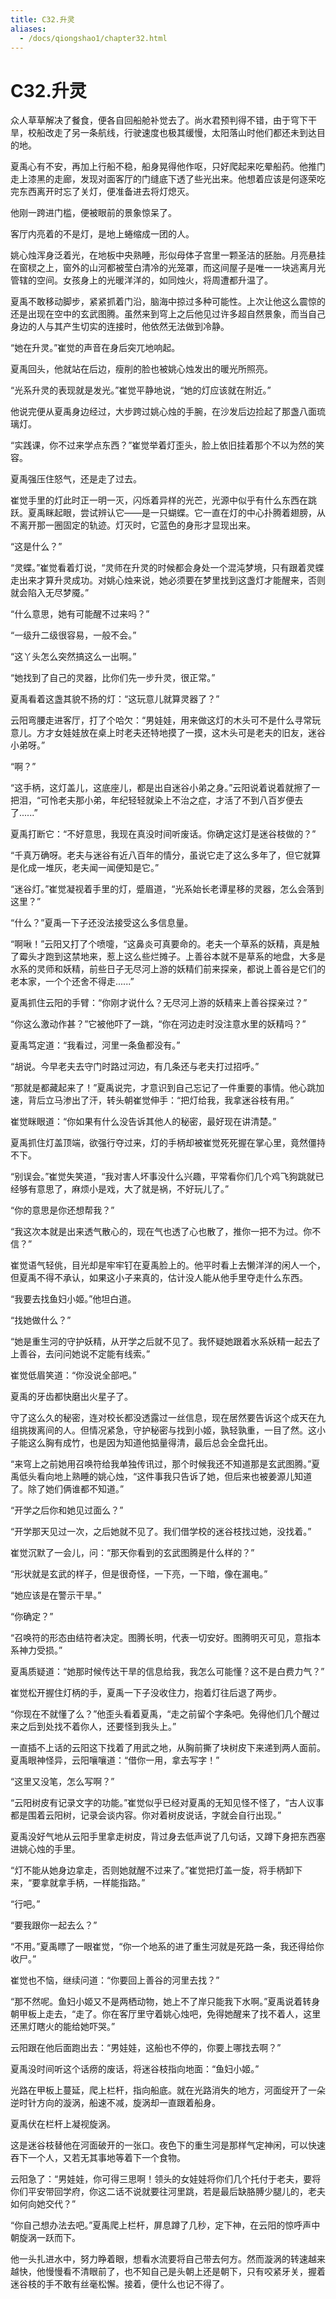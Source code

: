 ```yaml
---
title: C32.升灵
aliases:
  - /docs/qiongshao1/chapter32.html
---
```


# C32.升灵

众人草草解决了餐食，便各自回船舱补觉去了。尚水君预判得不错，由于穹下干旱，校船改走了另一条航线，行驶速度也极其缓慢，太阳落山时他们都还未到达目的地。

夏禹心有不安，再加上行船不稳，船身晃得他作呕，只好爬起来吃晕船药。他推门走上漆黑的走廊，发现对面客厅的门缝底下透了些光出来。他想着应该是何逐荣吃完东西离开时忘了关灯，便准备进去将灯熄灭。

他刚一跨进门槛，便被眼前的景象惊呆了。

客厅内亮着的不是灯，是地上蜷缩成一团的人。

姚心烛浑身泛着光，在地板中央熟睡，形似母体子宫里一颗圣洁的胚胎。月亮悬挂在窗棂之上，窗外的山河都被莹白清冷的光笼罩，而这间屋子是唯一一块逃离月光管辖的空间。女孩身上的光暖洋洋的，如同烛火，将周遭都升温了。

夏禹不敢移动脚步，紧紧抓着门沿，脑海中掠过多种可能性。上次让他这么震惊的还是出现在空中的玄武图腾。虽然来到穹上之后他见过许多超自然景象，而当自己身边的人与其产生切实的连接时，他依然无法做到冷静。

“她在升灵。”崔觉的声音在身后突兀地响起。

夏禹回头，他就站在后边，瘦削的脸也被姚心烛发出的暖光所照亮。

“光系升灵的表现就是发光。”崔觉平静地说，“她的灯应该就在附近。”

他说完便从夏禹身边经过，大步跨过姚心烛的手腕，在沙发后边捡起了那盏八面琉璃灯。

“实践课，你不过来学点东西？”崔觉举着灯歪头，脸上依旧挂着那个不以为然的笑容。

夏禹强压住怒气，还是走了过去。

崔觉手里的灯此时正一明一灭，闪烁着异样的光芒，光源中似乎有什么东西在跳跃。夏禹眯起眼，尝试辨认它——是一只蝴蝶。它一直在灯的中心扑腾着翅膀，从不离开那一圈固定的轨迹。灯灭时，它蓝色的身形才显现出来。

“这是什么？”

“灵蝶。”崔觉看着灯说，“灵师在升灵的时候都会身处一个混沌梦境，只有跟着灵蝶走出来才算升灵成功。对姚心烛来说，她必须要在梦里找到这盏灯才能醒来，否则就会陷入无尽梦魇。”

“什么意思，她有可能醒不过来吗？”

“一级升二级很容易，一般不会。”

“这丫头怎么突然搞这么一出啊。”

“她找到了自己的灵器，比你们先一步升灵，很正常。”

夏禹看着这盏其貌不扬的灯：“这玩意儿就算灵器了？”

云阳弯腰走进客厅，打了个哈欠：“男娃娃，用来做这灯的木头可不是什么寻常玩意儿。方才女娃娃放在桌上时老夫还特地摸了一摸，这木头可是老夫的旧友，迷谷小弟呀。”

“啊？”

“这手柄，这灯盖儿，这底座儿，都是出自迷谷小弟之身。”云阳说着说着就擦了一把泪，“可怜老夫那小弟，年纪轻轻就染上不治之症，才活了不到八百岁便去了......”

夏禹打断它：“不好意思，我现在真没时间听废话。你确定这灯是迷谷枝做的？”

“千真万确呀。老夫与迷谷有近八百年的情分，虽说它走了这么多年了，但它就算是化成一堆灰，老夫闻一闻便知是它。”

“迷谷灯。”崔觉凝视着手里的灯，蹙眉道，“光系始长老谭星移的灵器，怎么会落到这里？”

“什么？”夏禹一下子还没法接受这么多信息量。

“啊啾！”云阳又打了个喷嚏，“这鼻炎可真要命的。老夫一个草系的妖精，真是触了霉头才跑到这禁地来，惹上这么些烂摊子。上善谷本就不是草系的地盘，大多是水系的灵师和妖精，前些日子无尽河上游的妖精们前来探亲，都说上善谷是它们的老本家，一个个还舍不得走......”

夏禹抓住云阳的手臂：“你刚才说什么？无尽河上游的妖精来上善谷探亲过？”

“你这么激动作甚？”它被他吓了一跳，“你在河边走时没注意水里的妖精吗？”

夏禹笃定道：“我看过，河里一条鱼都没有。”

“胡说。今早老夫去守门时路过河边，有几条还与老夫打过招呼。”

“那就是都藏起来了！”夏禹说完，才意识到自己忘记了一件重要的事情。他心跳加速，背后立马渗出了汗，转头朝崔觉伸手：“把灯给我，我拿迷谷枝有用。”

崔觉眯眼道：“你如果有什么没告诉其他人的秘密，最好现在讲清楚。”

夏禹抓住灯盖顶端，欲强行夺过来，灯的手柄却被崔觉死死握在掌心里，竟然僵持不下。

“别误会。”崔觉失笑道，“我对害人坏事没什么兴趣，平常看你们几个鸡飞狗跳就已经够有意思了，麻烦小是戏，大了就是祸，不好玩儿了。”

“你的意思是你还想帮我？”

“我这次本就是出来透气散心的，现在气也透了心也散了，推你一把不为过。你不信？”

崔觉语气轻佻，目光却是牢牢钉在夏禹脸上的。他平时看上去懒洋洋的闲人一个，但夏禹不得不承认，如果这小子来真的，估计没人能从他手里夺走什么东西。

“我要去找鱼妇小姬。”他坦白道。

“找她做什么？”

“她是重生河的守护妖精，从开学之后就不见了。我怀疑她跟着水系妖精一起去了上善谷，去问问她说不定能有线索。”

崔觉低眉笑道：“你没说全部吧。”

夏禹的牙齿都快磨出火星子了。

守了这么久的秘密，连对校长都没透露过一丝信息，现在居然要告诉这个成天在九组挑拨离间的人。但情况紧急，守护秘密与找到小姬，孰轻孰重，一目了然。这小子能这么胸有成竹，也是因为知道他掂量得清，最后总会全盘托出。

“来穹上之前她用召唤符给我单独传讯过，那个时候我还不知道那是玄武图腾。”夏禹低头看向地上熟睡的姚心烛，“这件事我只告诉了她，但后来也被姜源儿知道了。除了她们俩谁都不知道。”

“开学之后你和她见过面么？”

“开学那天见过一次，之后她就不见了。我们借学校的迷谷枝找过她，没找着。”

崔觉沉默了一会儿，问：“那天你看到的玄武图腾是什么样的？”

“形状就是玄武的样子，但是很奇怪，一下亮，一下暗，像在漏电。”

“她应该是在警示干旱。”

“你确定？”

“召唤符的形态由结符者决定。图腾长明，代表一切安好。图腾明灭可见，意指本系神力受损。”

夏禹质疑道：“她那时候传达干旱的信息给我，我怎么可能懂？这不是白费力气？”

崔觉松开握住灯柄的手，夏禹一下子没收住力，抱着灯往后退了两步。

“你现在不就懂了么？”他歪头看着夏禹，“走之前留个字条吧。免得他们几个醒过来之后到处找不着你人，还要怪到我头上。”

一直插不上话的云阳这下找着了用武之地，从胸前撕了块树皮下来递到两人面前。夏禹眼神怪异，云阳嚷嚷道：“借你一用，拿去写字！”

“这里又没笔，怎么写啊？”

“云阳树皮有记录文字的功能。”崔觉似乎已经对夏禹的无知见怪不怪了，“古人议事都是围着云阳树，记录会谈内容。你对着树皮说话，字就会自行出现。”

夏禹没好气地从云阳手里拿走树皮，背过身去低声说了几句话，又蹲下身把东西塞进姚心烛的手里。

“灯不能从她身边拿走，否则她就醒不过来了。”崔觉把灯盖一旋，将手柄卸下来，“要拿就拿手柄，一样能指路。”

“行吧。”

“要我跟你一起去么？”

“不用。”夏禹瞟了一眼崔觉，“你一个地系的进了重生河就是死路一条，我还得给你收尸。”

崔觉也不恼，继续问道：“你要回上善谷的河里去找？”

“那不然呢。鱼妇小姬又不是两栖动物，她上不了岸只能我下水啊。”夏禹说着转身朝甲板上走去，“走了。你在客厅里守着姚心烛吧，免得她醒来了找不着人，这里还黑灯瞎火的能给她吓哭。”

云阳跟在他后面跑出去：“男娃娃，这船也不停的，你要上哪找去啊？”

夏禹没时间听这个话痨的废话，将迷谷枝指向地面：“鱼妇小姬。”

光路在甲板上蔓延，爬上栏杆，指向船底。就在光路消失的地方，河面绽开了一朵逆时针方向的漩涡，船速不减，旋涡却一直跟着船身。

夏禹伏在栏杆上凝视旋涡。

这是迷谷枝替他在河面破开的一张口。夜色下的重生河是那样气定神闲，可以快速吞下一个人，又若无其事地等着下一个食物。

云阳急了：“男娃娃，你可得三思啊！领头的女娃娃将你们几个托付于老夫，要将你们平安带回学府，你这二话不说就要往河里跳，若是最后缺胳膊少腿儿的，老夫如何向她交代？”

“你自己想办法去吧。”夏禹爬上栏杆，屏息蹲了几秒，定下神，在云阳的惊呼声中朝旋涡一跃而下。

他一头扎进水中，努力睁着眼，想看水流要将自己带去何方。然而漩涡的转速越来越快，他慢慢看不清眼前了，也不知自己是头朝上还是朝下，只有咬紧牙关，握着迷谷枝的手不敢有丝毫松懈。接着，便什么也记不得了。